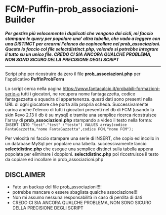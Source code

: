 
# FCM-Puffin-prob_associazioni-Builder


***Per gestire più velocemente i duplicati che vengono dai cicli, mi faccio stampare le query per popolare una' altra tabella, che vado a leggere con una DISTINCT per crearmi l'elenco da copincollare nel prob_associazioni. Questo lo faccio col file selectdistinct.php,  volendo si potrebbe integrare il tutto su un unico file. CREDO CI SIA ANCORA QUALCHE PROBLEMA, NON SONO SICURO DELLA PRECISIONE DEGLI SCRIPT***

---
Script php per ricostruire da zero il file **prob_associazioni.php** per l'applicativo **PuffinProbForm**

Lo script cerca nella pagina https://www.fantacalcio.it/probabili-formazioni-serie-a tutti i giocatori, ne recupera nome fantagazzetta, codice fantagazzetta e squadra di appartenenza. questi dati sono presenti nella URL di ogni giocatore che porta alla propria scheda.
Successivamente carica anche l'elenco di tutti i giocatori presenti nel db di FCM (usando la skin Revo 2.13 il db è su mysql) e tramite una semplice ricerca ricostruisce l'array di **prob_associazioni.php** stampando a video il testo nella forma: `INSERT INTO "test"."test" ("testo") VALUES array(codice FantaGazzetta,"nome FantaGazzetta",codice FCM,"nome FCM");`

Per velocità mi faccio stampare una serie di INSERT, che copio ed incollo in un database MySql per popolare una tabella.
successivamente lancio **selectdistinc.php** che esegue una semplice distinct sulla tabella appena popolata per eliminare i doppioni. **selectdistinc.php** poi ricostruisce il testo da copiare ed incollare in prob_associazioni.php

## DISCLAIMER

 - Fate un backup del file prob_associazioni!!!!
 - potrebbe mancare o essere sbagliata qualche associazione!!!
 - Non mi assumo nessuna responsabilità in caso di perdita di dati
 - CREDO CI SIA ANCORA QUALCHE PROBLEMA, NON SONO SICURO DELLA PRECISIONE DEGLI SCRIPT
